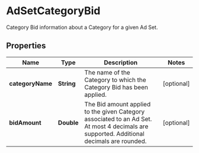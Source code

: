 

# AdSetCategoryBid

Category Bid information about a Category for a given Ad Set.

## Properties

| Name | Type | Description | Notes |
|------------ | ------------- | ------------- | -------------|
|**categoryName** | **String** | The name of the Category to which the Category Bid has been applied. |  [optional] |
|**bidAmount** | **Double** | The Bid amount applied to the given Category associated to an Ad Set. At most 4 decimals are supported. Additional decimals are rounded. |  [optional] |



